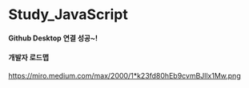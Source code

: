 # Study_JavaScript
#### Github Desktop 연결 성공~!

#### 개발자 로드맵
https://miro.medium.com/max/2000/1*k23fd80hEb9cvmBJllx1Mw.png


